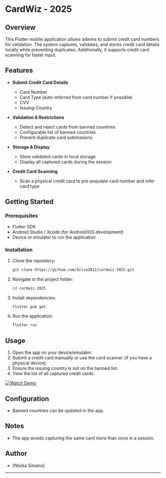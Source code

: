 
# CardWiz - 2025

## Overview

This Flutter mobile application allows admins to submit credit card numbers for validation. The system captures, validates, and stores credit card details locally while preventing duplicates. Additionally, it supports credit card scanning for faster input.

## Features

* **Submit Credit Card Details**

  * Card Number
  * Card Type (auto-inferred from card number if possible)
  * CVV
  * Issuing Country
* **Validation & Restrictions**

  * Detect and reject cards from banned countries
  * Configurable list of banned countries
  * Prevent duplicate card submissions
* **Storage & Display**

  * Store validated cards in local storage
  * Display all captured cards during the session
* **Credit Card Scanning**

  * Scan a physical credit card to pre-populate card number and infer card type

## Getting Started

### Prerequisites

* Flutter SDK
* Android Studio / Xcode (for Android/iOS development)
* Device or emulator to run the application

### Installation

1. Clone the repository:

   ```bash
   git clone https://github.com/Silva3012/cardwiz-2025.git
   ```
2. Navigate to the project folder:

   ```bash
   cd cardwiz-2025
   ```
3. Install dependencies:

   ```bash
   flutter pub get
   ```
4. Run the application:

   ```bash
   flutter run
   ```

## Usage

1. Open the app on your device/emulator.
2. Submit a credit card manually or use the card scanner (if you have a physical device).
3. Ensure the issuing country is not on the banned list.
4. View the list of all captured credit cards.

[![Watch Demo](https://img.youtube.com/vi/nHwIoIL7tLU/0.jpg)](https://youtu.be/nHwIoIL7tLU)


## Configuration

* Banned countries can be updated in the app.

## Notes
* The app avoids capturing the same card more than once in a session.


## Author

* \[Ntsika Silvano]

---
